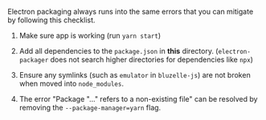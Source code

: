 Electron packaging always runs into the same errors that you can mitigate by following this checklist.

1. Make sure app is working (run `yarn start`)
2. Add all dependencies to the `package.json` in **this** directory. (`electron-packager` does not search higher directories for dependencies like `npx`)
3. Ensure any symlinks (such as `emulator` in `bluzelle-js`) are not broken when moved into `node_modules`. 


4. The error "Package "..." refers to a non-existing file" can be resolved by removing the `--package-manager=yarn` flag.